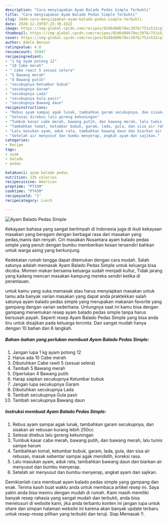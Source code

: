 ```yaml
---
description: "Cara menyiapakan Ayam Balado Pedas Simple Terbukti"
title: "Cara menyiapakan Ayam Balado Pedas Simple Terbukti"
slug: 2840-cara-menyiapakan-ayam-balado-pedas-simple-terbukti
date: 2020-12-29T07:25:39.432Z
image: https://img-global.cpcdn.com/recipes/02d6d80b70ec3976/751x532cq70/ayam-balado-pedas-simple-foto-resep-utama.jpg
thumbnail: https://img-global.cpcdn.com/recipes/02d6d80b70ec3976/751x532cq70/ayam-balado-pedas-simple-foto-resep-utama.jpg
cover: https://img-global.cpcdn.com/recipes/02d6d80b70ec3976/751x532cq70/ayam-balado-pedas-simple-foto-resep-utama.jpg
author: Adele Benson
ratingvalue: 4.8
reviewcount: 26947
recipeingredient:
- "1 kg ayam potong 12"
- "10 Cabe merah"
- " Cabe rawit 5 sesuai selera"
- "5 Bawang merah"
- "4 Bawang putih"
- "secukupnya Ketumbar bubuk"
- "secukupnya Garam"
- "secukupnya Lada"
- "secukupnya Gula pasir"
- "secukupnya Bawang daun"
recipeinstructions:
- "Rebus ayam sampai agak lunak, tambahkan garam secukupnya, dan sisakan air rebusan kurang lebih 250cc"
- "Selesai direbus lalu goreng kekuningan"
- "Tumbuk kasar cabe merah, bawang putih, dan bawang merah, lalu tumis sampe harum"
- "Tambahkan tomat, ketumbar bubuk, garam, lada, gula, dan sisa air rebusan, masak sebentar sampai agak mendidih, koreksi rasa."
- "Lalu masukan ayam, aduk rata, tambahkan bawang daun dan biarkan air menyusut dan bumbu menyerap."
- "Setelah air menyusut dan bumbu menyerap, angkat ayam dan sajikan."
categories:
- Recipe
tags:
- ayam
- balado
- pedas

katakunci: ayam balado pedas 
nutrition: 235 calories
recipecuisine: American
preptime: "PT35M"
cooktime: "PT45M"
recipeyield: "1"
recipecategory: Lunch

---
```



![Ayam Balado Pedas Simple](https://img-global.cpcdn.com/recipes/02d6d80b70ec3976/751x532cq70/ayam-balado-pedas-simple-foto-resep-utama.jpg)

Kekayaan bahasa yang sangat berlimpah di Indonesia juga di ikuti kekayaan masakan yang beragam dengan berbagai rasa dari masakan yang pedas,manis dan renyah. Ciri masakan Nusantara ayam balado pedas simple yang penuh dengan bumbu memberikan kesan tersendiri bahkan untuk warga asing yang berkunjung.


Kedekatan rumah tangga dapat ditemukan dengan cara mudah. Salah satunya adalah memasak Ayam Balado Pedas Simple untuk keluarga bisa dicoba. Momen makan bersama keluarga sudah menjadi kultur, Tidak jarang yang kadang mencari masakan kampung mereka sendiri ketika di perantauan.



untuk kamu yang suka memasak atau harus menyiapkan masakan untuk tamu ada banyak varian masakan yang dapat anda praktekkan salah satunya ayam balado pedas simple yang merupakan makanan favorite yang gampang dengan varian sederhana. Untungnya saat ini kamu bisa dengan gampang menemukan resep ayam balado pedas simple tanpa harus bersusah payah.
Seperti resep Ayam Balado Pedas Simple yang bisa anda tiru untuk disajikan pada keluarga tercinta. Dan sangat mudah hanya dengan 10 bahan dan 6 langkah.


<!--inarticleads1-->

##### Bahan-bahan yang perlukan membuat Ayam Balado Pedas Simple:

1. Jangan lupa 1 kg ayam potong 12
1. Harus ada 10 Cabe merah
1. Dibutuhkan  Cabe rawit 5 (sesuai selera)
1. Tambah 5 Bawang merah
1. Diperlukan 4 Bawang putih
1. Harap siapkan secukupnya Ketumbar bubuk
1. Jangan lupa secukupnya Garam
1. Dibutuhkan secukupnya Lada
1. Tambah secukupnya Gula pasir
1. Tambah secukupnya Bawang daun




<!--inarticleads2-->

##### Instruksi membuat  Ayam Balado Pedas Simple:

1. Rebus ayam sampai agak lunak, tambahkan garam secukupnya, dan sisakan air rebusan kurang lebih 250cc
1. Selesai direbus lalu goreng kekuningan
1. Tumbuk kasar cabe merah, bawang putih, dan bawang merah, lalu tumis sampe harum
1. Tambahkan tomat, ketumbar bubuk, garam, lada, gula, dan sisa air rebusan, masak sebentar sampai agak mendidih, koreksi rasa.
1. Lalu masukan ayam, aduk rata, tambahkan bawang daun dan biarkan air menyusut dan bumbu menyerap.
1. Setelah air menyusut dan bumbu menyerap, angkat ayam dan sajikan.




Demikianlah cara membuat ayam balado pedas simple yang gampang dan enak. Terima kasih buat waktu anda untuk membaca artikel resep ini. Saya yakin anda bisa meniru dengan mudah di rumah. Kami masih memiliki banyak resep rahasia yang sangat mudah dan terbukti, anda bisa menelusuri di website kami, jika anda terbantu konten ini jangan lupa untuk share dan simpan halaman website ini karena akan banyak update terbaru untuk resep-resep pilihan yang terbukti dan teruji. Siap Memasak !!. 

